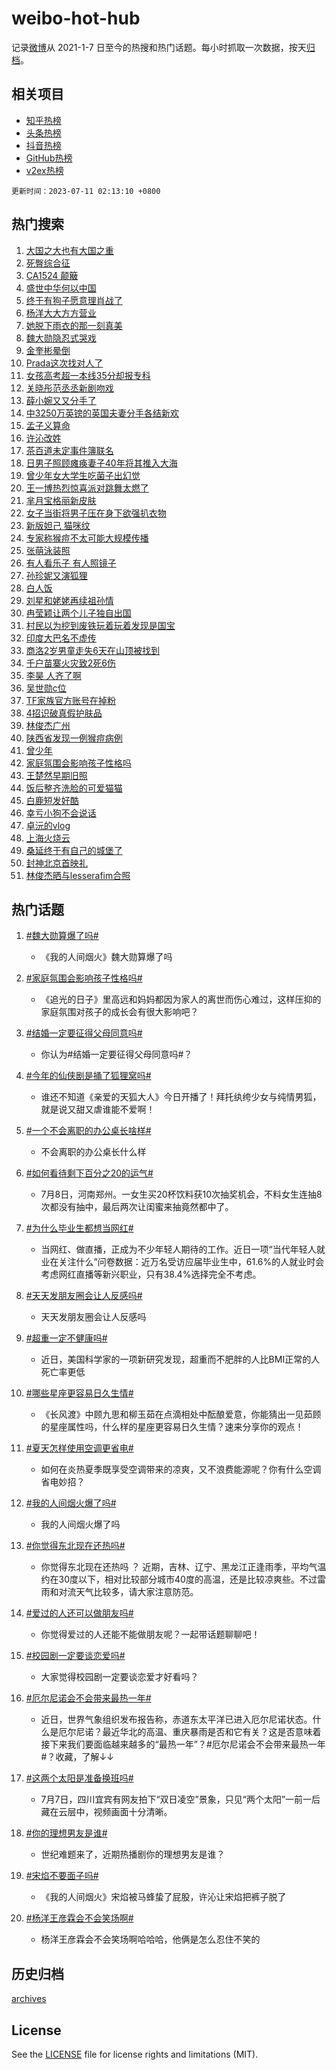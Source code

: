 # weibo-hot-hub

记录[微博](https://www.weibo.com)从 2021-1-7 日至今的热搜和热门话题。每小时抓取一次数据，按天[归档](archives)。

## 相关项目

- [知乎热榜](https://github.com/lonnyzhang423/zhihu-hot-hub)
- [头条热榜](https://github.com/lonnyzhang423/toutiao-hot-hub)
- [抖音热榜](https://github.com/lonnyzhang423/douyin-hot-hub)
- [GitHub热榜](https://github.com/lonnyzhang423/github-hot-hub)
- [v2ex热榜](https://github.com/lonnyzhang423/v2ex-hot-hub)


`更新时间：2023-07-11 02:13:10 +0800`

## 热门搜索

1. [大国之大也有大国之重](https://m.weibo.cn/search?containerid=100103type%3D1%26t%3D10%26q%3D%23%E5%A4%A7%E5%9B%BD%E4%B9%8B%E5%A4%A7%E4%B9%9F%E6%9C%89%E5%A4%A7%E5%9B%BD%E4%B9%8B%E9%87%8D%23&stream_entry_id=51&isnewpage=1&extparam=seat%3D1%26c_type%3D51%26dgr%3D0%26cate%3D10103%26pos%3D0%26filter_type%3Drealtimehot%26stream_entry_id%3D51%26display_time%3D1689012789%26pre_seqid%3D1689012789350027229223&luicode=10000011&lfid=106003type%253D25%2526t%253D3%2526disable_hot%253D1%2526filter_type%253Drealtimehot)
1. [死臀综合征](https://m.weibo.cn/search?containerid=100103type%3D1%26t%3D10%26q%3D%E6%AD%BB%E8%87%80%E7%BB%BC%E5%90%88%E5%BE%81&stream_entry_id=31&isnewpage=1&extparam=seat%3D1%26c_type%3D31%26cate%3D5001%26dgr%3D0%26filter_type%3Drealtimehot%26stream_entry_id%3D31%26q%3D%25E6%25AD%25BB%25E8%2587%2580%25E7%25BB%25BC%25E5%2590%2588%25E5%25BE%2581%26band_rank%3D1%26realpos%3D1%26pos%3D0%26flag%3D16%26lcate%3D5001%26display_time%3D1689012789%26pre_seqid%3D1689012789350027229223&luicode=10000011&lfid=106003type%253D25%2526t%253D3%2526disable_hot%253D1%2526filter_type%253Drealtimehot)
1. [CA1524 颠簸](https://m.weibo.cn/search?containerid=100103type%3D1%26t%3D10%26q%3DCA1524+%E9%A2%A0%E7%B0%B8&stream_entry_id=31&isnewpage=1&extparam=seat%3D1%26c_type%3D31%26cate%3D5001%26dgr%3D0%26filter_type%3Drealtimehot%26stream_entry_id%3D31%26q%3DCA1524%2520%25E9%25A2%25A0%25E7%25B0%25B8%26band_rank%3D2%26realpos%3D2%26pos%3D1%26flag%3D1%26lcate%3D5001%26display_time%3D1689012789%26pre_seqid%3D1689012789350027229223&luicode=10000011&lfid=106003type%253D25%2526t%253D3%2526disable_hot%253D1%2526filter_type%253Drealtimehot)
1. [盛世中华何以中国](https://m.weibo.cn/search?containerid=100103type%3D1%26t%3D10%26q%3D%23%E7%9B%9B%E4%B8%96%E4%B8%AD%E5%8D%8E%E4%BD%95%E4%BB%A5%E4%B8%AD%E5%9B%BD%23&stream_entry_id=31&isnewpage=1&extparam=seat%3D1%26c_type%3D31%26cate%3D5001%26dgr%3D0%26filter_type%3Drealtimehot%26stream_entry_id%3D31%26q%3D%2523%25E7%259B%259B%25E4%25B8%2596%25E4%25B8%25AD%25E5%258D%258E%25E4%25BD%2595%25E4%25BB%25A5%25E4%25B8%25AD%25E5%259B%25BD%2523%26band_rank%3D3%26realpos%3D3%26pos%3D2%26flag%3D0%26lcate%3D5001%26display_time%3D1689012789%26pre_seqid%3D1689012789350027229223&luicode=10000011&lfid=106003type%253D25%2526t%253D3%2526disable_hot%253D1%2526filter_type%253Drealtimehot)
1. [终于有狗子愿意理肖战了](https://m.weibo.cn/search?containerid=100103type%3D1%26t%3D10%26q%3D%23%E7%BB%88%E4%BA%8E%E6%9C%89%E7%8B%97%E5%AD%90%E6%84%BF%E6%84%8F%E7%90%86%E8%82%96%E6%88%98%E4%BA%86%23&stream_entry_id=31&isnewpage=1&extparam=seat%3D1%26c_type%3D31%26cate%3D5001%26dgr%3D0%26filter_type%3Drealtimehot%26stream_entry_id%3D31%26q%3D%2523%25E7%25BB%2588%25E4%25BA%258E%25E6%259C%2589%25E7%258B%2597%25E5%25AD%2590%25E6%2584%25BF%25E6%2584%258F%25E7%2590%2586%25E8%2582%2596%25E6%2588%2598%25E4%25BA%2586%2523%26band_rank%3D4%26realpos%3D4%26pos%3D3%26flag%3D1%26lcate%3D5001%26display_time%3D1689012789%26pre_seqid%3D1689012789350027229223&luicode=10000011&lfid=106003type%253D25%2526t%253D3%2526disable_hot%253D1%2526filter_type%253Drealtimehot)
1. [杨洋大大方方营业](https://m.weibo.cn/search?containerid=100103type%3D1%26t%3D10%26q%3D%23%E6%9D%A8%E6%B4%8B%E5%A4%A7%E5%A4%A7%E6%96%B9%E6%96%B9%E8%90%A5%E4%B8%9A%23&stream_entry_id=31&isnewpage=1&extparam=seat%3D1%26c_type%3D31%26cate%3D5001%26dgr%3D0%26filter_type%3Drealtimehot%26stream_entry_id%3D31%26q%3D%2523%25E6%259D%25A8%25E6%25B4%258B%25E5%25A4%25A7%25E5%25A4%25A7%25E6%2596%25B9%25E6%2596%25B9%25E8%2590%25A5%25E4%25B8%259A%2523%26band_rank%3D5%26realpos%3D5%26pos%3D4%26flag%3D16%26lcate%3D5001%26display_time%3D1689012789%26pre_seqid%3D1689012789350027229223&luicode=10000011&lfid=106003type%253D25%2526t%253D3%2526disable_hot%253D1%2526filter_type%253Drealtimehot)
1. [她脱下雨衣的那一刻真美](https://m.weibo.cn/search?containerid=100103type%3D1%26t%3D10%26q%3D%23%E5%A5%B9%E8%84%B1%E4%B8%8B%E9%9B%A8%E8%A1%A3%E7%9A%84%E9%82%A3%E4%B8%80%E5%88%BB%E7%9C%9F%E7%BE%8E%23&stream_entry_id=31&isnewpage=1&extparam=seat%3D1%26c_type%3D31%26cate%3D5001%26dgr%3D0%26filter_type%3Drealtimehot%26stream_entry_id%3D31%26q%3D%2523%25E5%25A5%25B9%25E8%2584%25B1%25E4%25B8%258B%25E9%259B%25A8%25E8%25A1%25A3%25E7%259A%2584%25E9%2582%25A3%25E4%25B8%2580%25E5%2588%25BB%25E7%259C%259F%25E7%25BE%258E%2523%26band_rank%3D6%26realpos%3D6%26pos%3D5%26flag%3D32768%26lcate%3D5001%26display_time%3D1689012789%26pre_seqid%3D1689012789350027229223&luicode=10000011&lfid=106003type%253D25%2526t%253D3%2526disable_hot%253D1%2526filter_type%253Drealtimehot)
1. [魏大勋隐忍式哭戏](https://m.weibo.cn/search?containerid=100103type%3D1%26t%3D10%26q%3D%23%E9%AD%8F%E5%A4%A7%E5%8B%8B%E9%9A%90%E5%BF%8D%E5%BC%8F%E5%93%AD%E6%88%8F%23&stream_entry_id=31&isnewpage=1&extparam=seat%3D1%26c_type%3D31%26cate%3D5001%26dgr%3D0%26filter_type%3Drealtimehot%26stream_entry_id%3D31%26q%3D%2523%25E9%25AD%258F%25E5%25A4%25A7%25E5%258B%258B%25E9%259A%2590%25E5%25BF%258D%25E5%25BC%258F%25E5%2593%25AD%25E6%2588%258F%2523%26band_rank%3D7%26realpos%3D7%26pos%3D6%26flag%3D0%26lcate%3D5001%26display_time%3D1689012789%26pre_seqid%3D1689012789350027229223&luicode=10000011&lfid=106003type%253D25%2526t%253D3%2526disable_hot%253D1%2526filter_type%253Drealtimehot)
1. [金奎彬晕倒](https://m.weibo.cn/search?containerid=100103type%3D1%26t%3D10%26q%3D%23%E9%87%91%E5%A5%8E%E5%BD%AC%E6%99%95%E5%80%92%23&stream_entry_id=31&isnewpage=1&extparam=seat%3D1%26c_type%3D31%26cate%3D5001%26dgr%3D0%26filter_type%3Drealtimehot%26stream_entry_id%3D31%26q%3D%2523%25E9%2587%2591%25E5%25A5%258E%25E5%25BD%25AC%25E6%2599%2595%25E5%2580%2592%2523%26band_rank%3D8%26realpos%3D8%26pos%3D7%26flag%3D0%26lcate%3D5001%26display_time%3D1689012789%26pre_seqid%3D1689012789350027229223&luicode=10000011&lfid=106003type%253D25%2526t%253D3%2526disable_hot%253D1%2526filter_type%253Drealtimehot)
1. [Prada这次找对人了](https://m.weibo.cn/search?containerid=100103type%3D1%26t%3D10%26q%3D%23Prada%E8%BF%99%E6%AC%A1%E6%89%BE%E5%AF%B9%E4%BA%BA%E4%BA%86%23&stream_entry_id=31&isnewpage=1&extparam=seat%3D1%26c_type%3D31%26cate%3D5001%26dgr%3D0%26filter_type%3Drealtimehot%26stream_entry_id%3D31%26q%3D%2523Prada%25E8%25BF%2599%25E6%25AC%25A1%25E6%2589%25BE%25E5%25AF%25B9%25E4%25BA%25BA%25E4%25BA%2586%2523%26band_rank%3D9%26realpos%3D9%26pos%3D8%26flag%3D0%26lcate%3D5001%26display_time%3D1689012789%26pre_seqid%3D1689012789350027229223&luicode=10000011&lfid=106003type%253D25%2526t%253D3%2526disable_hot%253D1%2526filter_type%253Drealtimehot)
1. [女孩高考超一本线35分却报专科](https://m.weibo.cn/search?containerid=100103type%3D1%26t%3D10%26q%3D%23%E5%A5%B3%E5%AD%A9%E9%AB%98%E8%80%83%E8%B6%85%E4%B8%80%E6%9C%AC%E7%BA%BF35%E5%88%86%E5%8D%B4%E6%8A%A5%E4%B8%93%E7%A7%91%23&stream_entry_id=31&isnewpage=1&extparam=seat%3D1%26c_type%3D31%26cate%3D5001%26dgr%3D0%26filter_type%3Drealtimehot%26stream_entry_id%3D31%26q%3D%2523%25E5%25A5%25B3%25E5%25AD%25A9%25E9%25AB%2598%25E8%2580%2583%25E8%25B6%2585%25E4%25B8%2580%25E6%259C%25AC%25E7%25BA%25BF35%25E5%2588%2586%25E5%258D%25B4%25E6%258A%25A5%25E4%25B8%2593%25E7%25A7%2591%2523%26band_rank%3D10%26realpos%3D10%26pos%3D9%26flag%3D0%26lcate%3D5001%26display_time%3D1689012789%26pre_seqid%3D1689012789350027229223&luicode=10000011&lfid=106003type%253D25%2526t%253D3%2526disable_hot%253D1%2526filter_type%253Drealtimehot)
1. [关晓彤范丞丞新剧吻戏](https://m.weibo.cn/search?containerid=100103type%3D1%26t%3D10%26q%3D%23%E5%85%B3%E6%99%93%E5%BD%A4%E8%8C%83%E4%B8%9E%E4%B8%9E%E6%96%B0%E5%89%A7%E5%90%BB%E6%88%8F%23&stream_entry_id=31&isnewpage=1&extparam=seat%3D1%26c_type%3D31%26cate%3D5001%26dgr%3D0%26filter_type%3Drealtimehot%26stream_entry_id%3D31%26q%3D%2523%25E5%2585%25B3%25E6%2599%2593%25E5%25BD%25A4%25E8%258C%2583%25E4%25B8%259E%25E4%25B8%259E%25E6%2596%25B0%25E5%2589%25A7%25E5%2590%25BB%25E6%2588%258F%2523%26band_rank%3D11%26realpos%3D11%26pos%3D10%26flag%3D0%26lcate%3D5001%26display_time%3D1689012789%26pre_seqid%3D1689012789350027229223&luicode=10000011&lfid=106003type%253D25%2526t%253D3%2526disable_hot%253D1%2526filter_type%253Drealtimehot)
1. [薛小婉又又分手了](https://m.weibo.cn/search?containerid=100103type%3D1%26t%3D10%26q%3D%23%E8%96%9B%E5%B0%8F%E5%A9%89%E5%8F%88%E5%8F%88%E5%88%86%E6%89%8B%E4%BA%86%23&stream_entry_id=31&isnewpage=1&extparam=seat%3D1%26c_type%3D31%26cate%3D5001%26dgr%3D0%26filter_type%3Drealtimehot%26stream_entry_id%3D31%26q%3D%2523%25E8%2596%259B%25E5%25B0%258F%25E5%25A9%2589%25E5%258F%2588%25E5%258F%2588%25E5%2588%2586%25E6%2589%258B%25E4%25BA%2586%2523%26band_rank%3D12%26realpos%3D12%26pos%3D11%26flag%3D0%26lcate%3D5001%26display_time%3D1689012789%26pre_seqid%3D1689012789350027229223&luicode=10000011&lfid=106003type%253D25%2526t%253D3%2526disable_hot%253D1%2526filter_type%253Drealtimehot)
1. [中3250万英镑的英国夫妻分手各结新欢](https://m.weibo.cn/search?containerid=100103type%3D1%26t%3D10%26q%3D%E4%B8%AD3250%E4%B8%87%E8%8B%B1%E9%95%91%E7%9A%84%E8%8B%B1%E5%9B%BD%E5%A4%AB%E5%A6%BB%E5%88%86%E6%89%8B%E5%90%84%E7%BB%93%E6%96%B0%E6%AC%A2&stream_entry_id=31&isnewpage=1&extparam=seat%3D1%26c_type%3D31%26cate%3D5001%26dgr%3D0%26filter_type%3Drealtimehot%26stream_entry_id%3D31%26q%3D%25E4%25B8%25AD3250%25E4%25B8%2587%25E8%258B%25B1%25E9%2595%2591%25E7%259A%2584%25E8%258B%25B1%25E5%259B%25BD%25E5%25A4%25AB%25E5%25A6%25BB%25E5%2588%2586%25E6%2589%258B%25E5%2590%2584%25E7%25BB%2593%25E6%2596%25B0%25E6%25AC%25A2%26band_rank%3D13%26realpos%3D13%26pos%3D12%26flag%3D0%26lcate%3D5001%26display_time%3D1689012789%26pre_seqid%3D1689012789350027229223&luicode=10000011&lfid=106003type%253D25%2526t%253D3%2526disable_hot%253D1%2526filter_type%253Drealtimehot)
1. [孟子义算命](https://m.weibo.cn/search?containerid=100103type%3D1%26t%3D10%26q%3D%E5%AD%9F%E5%AD%90%E4%B9%89%E7%AE%97%E5%91%BD&stream_entry_id=31&isnewpage=1&extparam=seat%3D1%26c_type%3D31%26cate%3D5001%26dgr%3D0%26filter_type%3Drealtimehot%26stream_entry_id%3D31%26q%3D%25E5%25AD%259F%25E5%25AD%2590%25E4%25B9%2589%25E7%25AE%2597%25E5%2591%25BD%26band_rank%3D14%26realpos%3D14%26pos%3D13%26flag%3D0%26lcate%3D5001%26display_time%3D1689012789%26pre_seqid%3D1689012789350027229223&luicode=10000011&lfid=106003type%253D25%2526t%253D3%2526disable_hot%253D1%2526filter_type%253Drealtimehot)
1. [许沁改姓](https://m.weibo.cn/search?containerid=100103type%3D1%26t%3D10%26q%3D%23%E8%AE%B8%E6%B2%81%E6%94%B9%E5%A7%93%23&stream_entry_id=31&isnewpage=1&extparam=seat%3D1%26c_type%3D31%26cate%3D5001%26dgr%3D0%26filter_type%3Drealtimehot%26stream_entry_id%3D31%26q%3D%2523%25E8%25AE%25B8%25E6%25B2%2581%25E6%2594%25B9%25E5%25A7%2593%2523%26band_rank%3D15%26realpos%3D15%26pos%3D14%26flag%3D0%26lcate%3D5001%26display_time%3D1689012789%26pre_seqid%3D1689012789350027229223&luicode=10000011&lfid=106003type%253D25%2526t%253D3%2526disable_hot%253D1%2526filter_type%253Drealtimehot)
1. [茶百道未定事件簿联名](https://m.weibo.cn/search?containerid=100103type%3D1%26t%3D10%26q%3D%E8%8C%B6%E7%99%BE%E9%81%93%E6%9C%AA%E5%AE%9A%E4%BA%8B%E4%BB%B6%E7%B0%BF%E8%81%94%E5%90%8D&stream_entry_id=31&isnewpage=1&extparam=seat%3D1%26c_type%3D31%26cate%3D5001%26dgr%3D0%26filter_type%3Drealtimehot%26stream_entry_id%3D31%26q%3D%25E8%258C%25B6%25E7%2599%25BE%25E9%2581%2593%25E6%259C%25AA%25E5%25AE%259A%25E4%25BA%258B%25E4%25BB%25B6%25E7%25B0%25BF%25E8%2581%2594%25E5%2590%258D%26band_rank%3D16%26realpos%3D16%26pos%3D15%26flag%3D0%26lcate%3D5001%26display_time%3D1689012789%26pre_seqid%3D1689012789350027229223&luicode=10000011&lfid=106003type%253D25%2526t%253D3%2526disable_hot%253D1%2526filter_type%253Drealtimehot)
1. [日男子照顾瘫痪妻子40年将其推入大海](https://m.weibo.cn/search?containerid=100103type%3D1%26t%3D10%26q%3D%23%E6%97%A5%E7%94%B7%E5%AD%90%E7%85%A7%E9%A1%BE%E7%98%AB%E7%97%AA%E5%A6%BB%E5%AD%9040%E5%B9%B4%E5%B0%86%E5%85%B6%E6%8E%A8%E5%85%A5%E5%A4%A7%E6%B5%B7%23&stream_entry_id=31&isnewpage=1&extparam=seat%3D1%26c_type%3D31%26cate%3D5001%26dgr%3D0%26filter_type%3Drealtimehot%26stream_entry_id%3D31%26q%3D%2523%25E6%2597%25A5%25E7%2594%25B7%25E5%25AD%2590%25E7%2585%25A7%25E9%25A1%25BE%25E7%2598%25AB%25E7%2597%25AA%25E5%25A6%25BB%25E5%25AD%259040%25E5%25B9%25B4%25E5%25B0%2586%25E5%2585%25B6%25E6%258E%25A8%25E5%2585%25A5%25E5%25A4%25A7%25E6%25B5%25B7%2523%26band_rank%3D17%26realpos%3D17%26pos%3D16%26flag%3D0%26lcate%3D5001%26display_time%3D1689012789%26pre_seqid%3D1689012789350027229223&luicode=10000011&lfid=106003type%253D25%2526t%253D3%2526disable_hot%253D1%2526filter_type%253Drealtimehot)
1. [曾少年女大学生吃菌子出幻觉](https://m.weibo.cn/search?containerid=100103type%3D1%26t%3D10%26q%3D%23%E6%9B%BE%E5%B0%91%E5%B9%B4%E5%A5%B3%E5%A4%A7%E5%AD%A6%E7%94%9F%E5%90%83%E8%8F%8C%E5%AD%90%E5%87%BA%E5%B9%BB%E8%A7%89%23&stream_entry_id=31&isnewpage=1&extparam=seat%3D1%26c_type%3D31%26cate%3D5001%26dgr%3D0%26filter_type%3Drealtimehot%26stream_entry_id%3D31%26q%3D%2523%25E6%259B%25BE%25E5%25B0%2591%25E5%25B9%25B4%25E5%25A5%25B3%25E5%25A4%25A7%25E5%25AD%25A6%25E7%2594%259F%25E5%2590%2583%25E8%258F%258C%25E5%25AD%2590%25E5%2587%25BA%25E5%25B9%25BB%25E8%25A7%2589%2523%26band_rank%3D18%26realpos%3D18%26pos%3D17%26flag%3D0%26lcate%3D5001%26display_time%3D1689012789%26pre_seqid%3D1689012789350027229223&luicode=10000011&lfid=106003type%253D25%2526t%253D3%2526disable_hot%253D1%2526filter_type%253Drealtimehot)
1. [王一博热烈惊喜派对跳舞太燃了](https://m.weibo.cn/search?containerid=100103type%3D1%26t%3D10%26q%3D%23%E7%8E%8B%E4%B8%80%E5%8D%9A%E7%83%AD%E7%83%88%E6%83%8A%E5%96%9C%E6%B4%BE%E5%AF%B9%E8%B7%B3%E8%88%9E%E5%A4%AA%E7%87%83%E4%BA%86%23&stream_entry_id=31&isnewpage=1&extparam=seat%3D1%26c_type%3D31%26cate%3D5001%26dgr%3D0%26filter_type%3Drealtimehot%26stream_entry_id%3D31%26q%3D%2523%25E7%258E%258B%25E4%25B8%2580%25E5%258D%259A%25E7%2583%25AD%25E7%2583%2588%25E6%2583%258A%25E5%2596%259C%25E6%25B4%25BE%25E5%25AF%25B9%25E8%25B7%25B3%25E8%2588%259E%25E5%25A4%25AA%25E7%2587%2583%25E4%25BA%2586%2523%26band_rank%3D19%26realpos%3D19%26pos%3D18%26flag%3D0%26lcate%3D5001%26display_time%3D1689012789%26pre_seqid%3D1689012789350027229223&luicode=10000011&lfid=106003type%253D25%2526t%253D3%2526disable_hot%253D1%2526filter_type%253Drealtimehot)
1. [芈月宝格丽新皮肤](https://m.weibo.cn/search?containerid=100103type%3D1%26t%3D10%26q%3D%23%E8%8A%88%E6%9C%88%E5%AE%9D%E6%A0%BC%E4%B8%BD%E6%96%B0%E7%9A%AE%E8%82%A4%23&stream_entry_id=31&isnewpage=1&extparam=seat%3D1%26c_type%3D31%26cate%3D5001%26dgr%3D0%26filter_type%3Drealtimehot%26stream_entry_id%3D31%26q%3D%2523%25E8%258A%2588%25E6%259C%2588%25E5%25AE%259D%25E6%25A0%25BC%25E4%25B8%25BD%25E6%2596%25B0%25E7%259A%25AE%25E8%2582%25A4%2523%26band_rank%3D20%26realpos%3D20%26pos%3D19%26flag%3D0%26lcate%3D5001%26display_time%3D1689012789%26pre_seqid%3D1689012789350027229223&luicode=10000011&lfid=106003type%253D25%2526t%253D3%2526disable_hot%253D1%2526filter_type%253Drealtimehot)
1. [女子当街将男子压在身下欲强扒衣物](https://m.weibo.cn/search?containerid=100103type%3D1%26t%3D10%26q%3D%23%E5%A5%B3%E5%AD%90%E5%BD%93%E8%A1%97%E5%B0%86%E7%94%B7%E5%AD%90%E5%8E%8B%E5%9C%A8%E8%BA%AB%E4%B8%8B%E6%AC%B2%E5%BC%BA%E6%89%92%E8%A1%A3%E7%89%A9%23&stream_entry_id=31&isnewpage=1&extparam=seat%3D1%26c_type%3D31%26cate%3D5001%26dgr%3D0%26filter_type%3Drealtimehot%26stream_entry_id%3D31%26q%3D%2523%25E5%25A5%25B3%25E5%25AD%2590%25E5%25BD%2593%25E8%25A1%2597%25E5%25B0%2586%25E7%2594%25B7%25E5%25AD%2590%25E5%258E%258B%25E5%259C%25A8%25E8%25BA%25AB%25E4%25B8%258B%25E6%25AC%25B2%25E5%25BC%25BA%25E6%2589%2592%25E8%25A1%25A3%25E7%2589%25A9%2523%26band_rank%3D21%26realpos%3D21%26pos%3D20%26flag%3D0%26lcate%3D5001%26display_time%3D1689012789%26pre_seqid%3D1689012789350027229223&luicode=10000011&lfid=106003type%253D25%2526t%253D3%2526disable_hot%253D1%2526filter_type%253Drealtimehot)
1. [新版妲己 猫咪纹](https://m.weibo.cn/search?containerid=100103type%3D1%26t%3D10%26q%3D%E6%96%B0%E7%89%88%E5%A6%B2%E5%B7%B1+%E7%8C%AB%E5%92%AA%E7%BA%B9&stream_entry_id=31&isnewpage=1&extparam=seat%3D1%26c_type%3D31%26cate%3D5001%26dgr%3D0%26filter_type%3Drealtimehot%26stream_entry_id%3D31%26q%3D%25E6%2596%25B0%25E7%2589%2588%25E5%25A6%25B2%25E5%25B7%25B1%2520%25E7%258C%25AB%25E5%2592%25AA%25E7%25BA%25B9%26band_rank%3D22%26realpos%3D22%26pos%3D21%26flag%3D0%26lcate%3D5001%26display_time%3D1689012789%26pre_seqid%3D1689012789350027229223&luicode=10000011&lfid=106003type%253D25%2526t%253D3%2526disable_hot%253D1%2526filter_type%253Drealtimehot)
1. [专家称猴痘不太可能大规模传播](https://m.weibo.cn/search?containerid=100103type%3D1%26t%3D10%26q%3D%23%E4%B8%93%E5%AE%B6%E7%A7%B0%E7%8C%B4%E7%97%98%E4%B8%8D%E5%A4%AA%E5%8F%AF%E8%83%BD%E5%A4%A7%E8%A7%84%E6%A8%A1%E4%BC%A0%E6%92%AD%23&stream_entry_id=31&isnewpage=1&extparam=seat%3D1%26c_type%3D31%26cate%3D5001%26dgr%3D0%26filter_type%3Drealtimehot%26stream_entry_id%3D31%26q%3D%2523%25E4%25B8%2593%25E5%25AE%25B6%25E7%25A7%25B0%25E7%258C%25B4%25E7%2597%2598%25E4%25B8%258D%25E5%25A4%25AA%25E5%258F%25AF%25E8%2583%25BD%25E5%25A4%25A7%25E8%25A7%2584%25E6%25A8%25A1%25E4%25BC%25A0%25E6%2592%25AD%2523%26band_rank%3D23%26realpos%3D23%26pos%3D22%26flag%3D0%26lcate%3D5001%26display_time%3D1689012789%26pre_seqid%3D1689012789350027229223&luicode=10000011&lfid=106003type%253D25%2526t%253D3%2526disable_hot%253D1%2526filter_type%253Drealtimehot)
1. [张萌泳装照](https://m.weibo.cn/search?containerid=100103type%3D1%26t%3D10%26q%3D%23%E5%BC%A0%E8%90%8C%E6%B3%B3%E8%A3%85%E7%85%A7%23&stream_entry_id=31&isnewpage=1&extparam=seat%3D1%26c_type%3D31%26cate%3D5001%26dgr%3D0%26filter_type%3Drealtimehot%26stream_entry_id%3D31%26q%3D%2523%25E5%25BC%25A0%25E8%2590%258C%25E6%25B3%25B3%25E8%25A3%2585%25E7%2585%25A7%2523%26band_rank%3D24%26realpos%3D24%26pos%3D23%26flag%3D1%26lcate%3D5001%26display_time%3D1689012789%26pre_seqid%3D1689012789350027229223&luicode=10000011&lfid=106003type%253D25%2526t%253D3%2526disable_hot%253D1%2526filter_type%253Drealtimehot)
1. [有人看乐子 有人照镜子](https://m.weibo.cn/search?containerid=100103type%3D1%26t%3D10%26q%3D%E6%9C%89%E4%BA%BA%E7%9C%8B%E4%B9%90%E5%AD%90+%E6%9C%89%E4%BA%BA%E7%85%A7%E9%95%9C%E5%AD%90&stream_entry_id=31&isnewpage=1&extparam=seat%3D1%26c_type%3D31%26cate%3D5001%26dgr%3D0%26filter_type%3Drealtimehot%26stream_entry_id%3D31%26q%3D%25E6%259C%2589%25E4%25BA%25BA%25E7%259C%258B%25E4%25B9%2590%25E5%25AD%2590%2520%25E6%259C%2589%25E4%25BA%25BA%25E7%2585%25A7%25E9%2595%259C%25E5%25AD%2590%26band_rank%3D25%26realpos%3D25%26pos%3D24%26flag%3D0%26lcate%3D5001%26display_time%3D1689012789%26pre_seqid%3D1689012789350027229223&luicode=10000011&lfid=106003type%253D25%2526t%253D3%2526disable_hot%253D1%2526filter_type%253Drealtimehot)
1. [孙珍妮又演狐狸](https://m.weibo.cn/search?containerid=100103type%3D1%26t%3D10%26q%3D%E5%AD%99%E7%8F%8D%E5%A6%AE%E5%8F%88%E6%BC%94%E7%8B%90%E7%8B%B8&stream_entry_id=31&isnewpage=1&extparam=seat%3D1%26c_type%3D31%26cate%3D5001%26dgr%3D0%26filter_type%3Drealtimehot%26stream_entry_id%3D31%26q%3D%25E5%25AD%2599%25E7%258F%258D%25E5%25A6%25AE%25E5%258F%2588%25E6%25BC%2594%25E7%258B%2590%25E7%258B%25B8%26band_rank%3D26%26realpos%3D26%26pos%3D25%26flag%3D0%26lcate%3D5001%26display_time%3D1689012789%26pre_seqid%3D1689012789350027229223&luicode=10000011&lfid=106003type%253D25%2526t%253D3%2526disable_hot%253D1%2526filter_type%253Drealtimehot)
1. [白人饭](https://m.weibo.cn/search?containerid=100103type%3D1%26t%3D10%26q%3D%E7%99%BD%E4%BA%BA%E9%A5%AD&stream_entry_id=31&isnewpage=1&extparam=seat%3D1%26c_type%3D31%26cate%3D5001%26dgr%3D0%26filter_type%3Drealtimehot%26stream_entry_id%3D31%26q%3D%25E7%2599%25BD%25E4%25BA%25BA%25E9%25A5%25AD%26band_rank%3D27%26realpos%3D27%26pos%3D26%26flag%3D0%26lcate%3D5001%26display_time%3D1689012789%26pre_seqid%3D1689012789350027229223&luicode=10000011&lfid=106003type%253D25%2526t%253D3%2526disable_hot%253D1%2526filter_type%253Drealtimehot)
1. [刘星和姥姥再续祖孙情](https://m.weibo.cn/search?containerid=100103type%3D1%26t%3D10%26q%3D%23%E5%88%98%E6%98%9F%E5%92%8C%E5%A7%A5%E5%A7%A5%E5%86%8D%E7%BB%AD%E7%A5%96%E5%AD%99%E6%83%85%23&stream_entry_id=31&isnewpage=1&extparam=seat%3D1%26c_type%3D31%26cate%3D5001%26dgr%3D0%26filter_type%3Drealtimehot%26stream_entry_id%3D31%26q%3D%2523%25E5%2588%2598%25E6%2598%259F%25E5%2592%258C%25E5%25A7%25A5%25E5%25A7%25A5%25E5%2586%258D%25E7%25BB%25AD%25E7%25A5%2596%25E5%25AD%2599%25E6%2583%2585%2523%26band_rank%3D28%26realpos%3D28%26pos%3D27%26flag%3D0%26lcate%3D5001%26display_time%3D1689012789%26pre_seqid%3D1689012789350027229223&luicode=10000011&lfid=106003type%253D25%2526t%253D3%2526disable_hot%253D1%2526filter_type%253Drealtimehot)
1. [冉莹颖让两个儿子独自出国](https://m.weibo.cn/search?containerid=100103type%3D1%26t%3D10%26q%3D%23%E5%86%89%E8%8E%B9%E9%A2%96%E8%AE%A9%E4%B8%A4%E4%B8%AA%E5%84%BF%E5%AD%90%E7%8B%AC%E8%87%AA%E5%87%BA%E5%9B%BD%23&stream_entry_id=31&isnewpage=1&extparam=seat%3D1%26c_type%3D31%26cate%3D5001%26dgr%3D0%26filter_type%3Drealtimehot%26stream_entry_id%3D31%26q%3D%2523%25E5%2586%2589%25E8%258E%25B9%25E9%25A2%2596%25E8%25AE%25A9%25E4%25B8%25A4%25E4%25B8%25AA%25E5%2584%25BF%25E5%25AD%2590%25E7%258B%25AC%25E8%2587%25AA%25E5%2587%25BA%25E5%259B%25BD%2523%26band_rank%3D29%26realpos%3D29%26pos%3D28%26flag%3D0%26lcate%3D5001%26display_time%3D1689012789%26pre_seqid%3D1689012789350027229223&luicode=10000011&lfid=106003type%253D25%2526t%253D3%2526disable_hot%253D1%2526filter_type%253Drealtimehot)
1. [村民以为挖到废铁玩着玩着发现是国宝](https://m.weibo.cn/search?containerid=100103type%3D1%26t%3D10%26q%3D%23%E6%9D%91%E6%B0%91%E4%BB%A5%E4%B8%BA%E6%8C%96%E5%88%B0%E5%BA%9F%E9%93%81%E7%8E%A9%E7%9D%80%E7%8E%A9%E7%9D%80%E5%8F%91%E7%8E%B0%E6%98%AF%E5%9B%BD%E5%AE%9D%23&stream_entry_id=31&isnewpage=1&extparam=seat%3D1%26c_type%3D31%26cate%3D5001%26dgr%3D0%26filter_type%3Drealtimehot%26stream_entry_id%3D31%26q%3D%2523%25E6%259D%2591%25E6%25B0%2591%25E4%25BB%25A5%25E4%25B8%25BA%25E6%258C%2596%25E5%2588%25B0%25E5%25BA%259F%25E9%2593%2581%25E7%258E%25A9%25E7%259D%2580%25E7%258E%25A9%25E7%259D%2580%25E5%258F%2591%25E7%258E%25B0%25E6%2598%25AF%25E5%259B%25BD%25E5%25AE%259D%2523%26band_rank%3D30%26realpos%3D30%26pos%3D29%26flag%3D0%26lcate%3D5001%26display_time%3D1689012789%26pre_seqid%3D1689012789350027229223&luicode=10000011&lfid=106003type%253D25%2526t%253D3%2526disable_hot%253D1%2526filter_type%253Drealtimehot)
1. [印度大巴名不虚传](https://m.weibo.cn/search?containerid=100103type%3D1%26t%3D10%26q%3D%E5%8D%B0%E5%BA%A6%E5%A4%A7%E5%B7%B4%E5%90%8D%E4%B8%8D%E8%99%9A%E4%BC%A0&stream_entry_id=31&isnewpage=1&extparam=seat%3D1%26c_type%3D31%26cate%3D5001%26dgr%3D0%26filter_type%3Drealtimehot%26stream_entry_id%3D31%26q%3D%25E5%258D%25B0%25E5%25BA%25A6%25E5%25A4%25A7%25E5%25B7%25B4%25E5%2590%258D%25E4%25B8%258D%25E8%2599%259A%25E4%25BC%25A0%26band_rank%3D31%26realpos%3D31%26pos%3D30%26flag%3D0%26lcate%3D5001%26display_time%3D1689012789%26pre_seqid%3D1689012789350027229223&luicode=10000011&lfid=106003type%253D25%2526t%253D3%2526disable_hot%253D1%2526filter_type%253Drealtimehot)
1. [商洛2岁男童走失6天在山顶被找到](https://m.weibo.cn/search?containerid=100103type%3D1%26t%3D10%26q%3D%23%E5%95%86%E6%B4%9B2%E5%B2%81%E7%94%B7%E7%AB%A5%E8%B5%B0%E5%A4%B16%E5%A4%A9%E5%9C%A8%E5%B1%B1%E9%A1%B6%E8%A2%AB%E6%89%BE%E5%88%B0%23&stream_entry_id=31&isnewpage=1&extparam=seat%3D1%26c_type%3D31%26cate%3D5001%26dgr%3D0%26filter_type%3Drealtimehot%26stream_entry_id%3D31%26q%3D%2523%25E5%2595%2586%25E6%25B4%259B2%25E5%25B2%2581%25E7%2594%25B7%25E7%25AB%25A5%25E8%25B5%25B0%25E5%25A4%25B16%25E5%25A4%25A9%25E5%259C%25A8%25E5%25B1%25B1%25E9%25A1%25B6%25E8%25A2%25AB%25E6%2589%25BE%25E5%2588%25B0%2523%26band_rank%3D32%26realpos%3D32%26pos%3D31%26flag%3D0%26lcate%3D5001%26display_time%3D1689012789%26pre_seqid%3D1689012789350027229223&luicode=10000011&lfid=106003type%253D25%2526t%253D3%2526disable_hot%253D1%2526filter_type%253Drealtimehot)
1. [千户苗寨火灾致2死6伤](https://m.weibo.cn/search?containerid=100103type%3D1%26t%3D10%26q%3D%23%E5%8D%83%E6%88%B7%E8%8B%97%E5%AF%A8%E7%81%AB%E7%81%BE%E8%87%B42%E6%AD%BB6%E4%BC%A4%23&stream_entry_id=31&isnewpage=1&extparam=seat%3D1%26c_type%3D31%26cate%3D5001%26dgr%3D0%26filter_type%3Drealtimehot%26stream_entry_id%3D31%26q%3D%2523%25E5%258D%2583%25E6%2588%25B7%25E8%258B%2597%25E5%25AF%25A8%25E7%2581%25AB%25E7%2581%25BE%25E8%2587%25B42%25E6%25AD%25BB6%25E4%25BC%25A4%2523%26band_rank%3D33%26realpos%3D33%26pos%3D32%26flag%3D0%26lcate%3D5001%26display_time%3D1689012789%26pre_seqid%3D1689012789350027229223&luicode=10000011&lfid=106003type%253D25%2526t%253D3%2526disable_hot%253D1%2526filter_type%253Drealtimehot)
1. [李昊 人齐了啊](https://m.weibo.cn/search?containerid=100103type%3D1%26t%3D10%26q%3D%E6%9D%8E%E6%98%8A+%E4%BA%BA%E9%BD%90%E4%BA%86%E5%95%8A&stream_entry_id=31&isnewpage=1&extparam=seat%3D1%26c_type%3D31%26cate%3D5001%26dgr%3D0%26filter_type%3Drealtimehot%26stream_entry_id%3D31%26q%3D%25E6%259D%258E%25E6%2598%258A%2520%25E4%25BA%25BA%25E9%25BD%2590%25E4%25BA%2586%25E5%2595%258A%26band_rank%3D34%26realpos%3D34%26pos%3D33%26flag%3D0%26lcate%3D5001%26display_time%3D1689012789%26pre_seqid%3D1689012789350027229223&luicode=10000011&lfid=106003type%253D25%2526t%253D3%2526disable_hot%253D1%2526filter_type%253Drealtimehot)
1. [吴世勋c位](https://m.weibo.cn/search?containerid=100103type%3D1%26t%3D10%26q%3D%E5%90%B4%E4%B8%96%E5%8B%8Bc%E4%BD%8D&stream_entry_id=31&isnewpage=1&extparam=seat%3D1%26c_type%3D31%26cate%3D5001%26dgr%3D0%26filter_type%3Drealtimehot%26stream_entry_id%3D31%26q%3D%25E5%2590%25B4%25E4%25B8%2596%25E5%258B%258Bc%25E4%25BD%258D%26band_rank%3D35%26realpos%3D35%26pos%3D34%26flag%3D0%26lcate%3D5001%26display_time%3D1689012789%26pre_seqid%3D1689012789350027229223&luicode=10000011&lfid=106003type%253D25%2526t%253D3%2526disable_hot%253D1%2526filter_type%253Drealtimehot)
1. [TF家族官方账号在掉粉](https://m.weibo.cn/search?containerid=100103type%3D1%26t%3D10%26q%3D%23TF%E5%AE%B6%E6%97%8F%E5%AE%98%E6%96%B9%E8%B4%A6%E5%8F%B7%E5%9C%A8%E6%8E%89%E7%B2%89%23&stream_entry_id=31&isnewpage=1&extparam=seat%3D1%26c_type%3D31%26cate%3D5001%26dgr%3D0%26filter_type%3Drealtimehot%26stream_entry_id%3D31%26q%3D%2523TF%25E5%25AE%25B6%25E6%2597%258F%25E5%25AE%2598%25E6%2596%25B9%25E8%25B4%25A6%25E5%258F%25B7%25E5%259C%25A8%25E6%258E%2589%25E7%25B2%2589%2523%26band_rank%3D36%26realpos%3D36%26pos%3D35%26flag%3D0%26lcate%3D5001%26display_time%3D1689012789%26pre_seqid%3D1689012789350027229223&luicode=10000011&lfid=106003type%253D25%2526t%253D3%2526disable_hot%253D1%2526filter_type%253Drealtimehot)
1. [4招识破真假护肤品](https://m.weibo.cn/search?containerid=100103type%3D1%26t%3D10%26q%3D4%E6%8B%9B%E8%AF%86%E7%A0%B4%E7%9C%9F%E5%81%87%E6%8A%A4%E8%82%A4%E5%93%81&stream_entry_id=31&isnewpage=1&extparam=seat%3D1%26c_type%3D31%26cate%3D5001%26dgr%3D0%26filter_type%3Drealtimehot%26stream_entry_id%3D31%26q%3D4%25E6%258B%259B%25E8%25AF%2586%25E7%25A0%25B4%25E7%259C%259F%25E5%2581%2587%25E6%258A%25A4%25E8%2582%25A4%25E5%2593%2581%26band_rank%3D37%26realpos%3D37%26pos%3D36%26flag%3D0%26lcate%3D5001%26display_time%3D1689012789%26pre_seqid%3D1689012789350027229223&luicode=10000011&lfid=106003type%253D25%2526t%253D3%2526disable_hot%253D1%2526filter_type%253Drealtimehot)
1. [林俊杰广州](https://m.weibo.cn/search?containerid=100103type%3D1%26t%3D10%26q%3D%E6%9E%97%E4%BF%8A%E6%9D%B0%E5%B9%BF%E5%B7%9E&stream_entry_id=31&isnewpage=1&extparam=seat%3D1%26c_type%3D31%26cate%3D5001%26dgr%3D0%26filter_type%3Drealtimehot%26stream_entry_id%3D31%26q%3D%25E6%259E%2597%25E4%25BF%258A%25E6%259D%25B0%25E5%25B9%25BF%25E5%25B7%259E%26band_rank%3D38%26realpos%3D38%26pos%3D37%26flag%3D0%26lcate%3D5001%26display_time%3D1689012789%26pre_seqid%3D1689012789350027229223&luicode=10000011&lfid=106003type%253D25%2526t%253D3%2526disable_hot%253D1%2526filter_type%253Drealtimehot)
1. [陕西省发现一例猴痘病例](https://m.weibo.cn/search?containerid=100103type%3D1%26t%3D10%26q%3D%23%E9%99%95%E8%A5%BF%E7%9C%81%E5%8F%91%E7%8E%B0%E4%B8%80%E4%BE%8B%E7%8C%B4%E7%97%98%E7%97%85%E4%BE%8B%23&stream_entry_id=31&isnewpage=1&extparam=seat%3D1%26c_type%3D31%26cate%3D5001%26dgr%3D0%26filter_type%3Drealtimehot%26stream_entry_id%3D31%26q%3D%2523%25E9%2599%2595%25E8%25A5%25BF%25E7%259C%2581%25E5%258F%2591%25E7%258E%25B0%25E4%25B8%2580%25E4%25BE%258B%25E7%258C%25B4%25E7%2597%2598%25E7%2597%2585%25E4%25BE%258B%2523%26band_rank%3D39%26realpos%3D39%26pos%3D38%26flag%3D0%26lcate%3D5001%26display_time%3D1689012789%26pre_seqid%3D1689012789350027229223&luicode=10000011&lfid=106003type%253D25%2526t%253D3%2526disable_hot%253D1%2526filter_type%253Drealtimehot)
1. [曾少年](https://m.weibo.cn/search?containerid=100103type%3D1%26t%3D10%26q%3D%E6%9B%BE%E5%B0%91%E5%B9%B4&stream_entry_id=31&isnewpage=1&extparam=seat%3D1%26c_type%3D31%26cate%3D5001%26dgr%3D0%26filter_type%3Drealtimehot%26stream_entry_id%3D31%26q%3D%25E6%259B%25BE%25E5%25B0%2591%25E5%25B9%25B4%26band_rank%3D40%26realpos%3D40%26pos%3D39%26flag%3D0%26lcate%3D5001%26display_time%3D1689012789%26pre_seqid%3D1689012789350027229223&luicode=10000011&lfid=106003type%253D25%2526t%253D3%2526disable_hot%253D1%2526filter_type%253Drealtimehot)
1. [家庭氛围会影响孩子性格吗](https://m.weibo.cn/search?containerid=100103type%3D1%26t%3D10%26q%3D%23%E5%AE%B6%E5%BA%AD%E6%B0%9B%E5%9B%B4%E4%BC%9A%E5%BD%B1%E5%93%8D%E5%AD%A9%E5%AD%90%E6%80%A7%E6%A0%BC%E5%90%97%23&stream_entry_id=31&isnewpage=1&extparam=seat%3D1%26c_type%3D31%26cate%3D5001%26dgr%3D0%26filter_type%3Drealtimehot%26stream_entry_id%3D31%26q%3D%2523%25E5%25AE%25B6%25E5%25BA%25AD%25E6%25B0%259B%25E5%259B%25B4%25E4%25BC%259A%25E5%25BD%25B1%25E5%2593%258D%25E5%25AD%25A9%25E5%25AD%2590%25E6%2580%25A7%25E6%25A0%25BC%25E5%2590%2597%2523%26band_rank%3D41%26realpos%3D41%26pos%3D40%26flag%3D0%26lcate%3D5001%26display_time%3D1689012789%26pre_seqid%3D1689012789350027229223&luicode=10000011&lfid=106003type%253D25%2526t%253D3%2526disable_hot%253D1%2526filter_type%253Drealtimehot)
1. [王楚然早期旧照](https://m.weibo.cn/search?containerid=100103type%3D1%26t%3D10%26q%3D%23%E7%8E%8B%E6%A5%9A%E7%84%B6%E6%97%A9%E6%9C%9F%E6%97%A7%E7%85%A7%23&stream_entry_id=31&isnewpage=1&extparam=seat%3D1%26c_type%3D31%26cate%3D5001%26dgr%3D0%26filter_type%3Drealtimehot%26stream_entry_id%3D31%26q%3D%2523%25E7%258E%258B%25E6%25A5%259A%25E7%2584%25B6%25E6%2597%25A9%25E6%259C%259F%25E6%2597%25A7%25E7%2585%25A7%2523%26band_rank%3D42%26realpos%3D42%26pos%3D41%26flag%3D0%26lcate%3D5001%26display_time%3D1689012789%26pre_seqid%3D1689012789350027229223&luicode=10000011&lfid=106003type%253D25%2526t%253D3%2526disable_hot%253D1%2526filter_type%253Drealtimehot)
1. [饭后整齐洗脸的可爱猫猫](https://m.weibo.cn/search?containerid=100103type%3D1%26t%3D10%26q%3D%E9%A5%AD%E5%90%8E%E6%95%B4%E9%BD%90%E6%B4%97%E8%84%B8%E7%9A%84%E5%8F%AF%E7%88%B1%E7%8C%AB%E7%8C%AB&stream_entry_id=31&isnewpage=1&extparam=seat%3D1%26c_type%3D31%26cate%3D5001%26dgr%3D0%26filter_type%3Drealtimehot%26stream_entry_id%3D31%26q%3D%25E9%25A5%25AD%25E5%2590%258E%25E6%2595%25B4%25E9%25BD%2590%25E6%25B4%2597%25E8%2584%25B8%25E7%259A%2584%25E5%258F%25AF%25E7%2588%25B1%25E7%258C%25AB%25E7%258C%25AB%26band_rank%3D43%26realpos%3D43%26pos%3D42%26flag%3D0%26lcate%3D5001%26display_time%3D1689012789%26pre_seqid%3D1689012789350027229223&luicode=10000011&lfid=106003type%253D25%2526t%253D3%2526disable_hot%253D1%2526filter_type%253Drealtimehot)
1. [白鹿短发好酷](https://m.weibo.cn/search?containerid=100103type%3D1%26t%3D10%26q%3D%23%E7%99%BD%E9%B9%BF%E7%9F%AD%E5%8F%91%E5%A5%BD%E9%85%B7%23&stream_entry_id=31&isnewpage=1&extparam=seat%3D1%26c_type%3D31%26cate%3D5001%26dgr%3D0%26filter_type%3Drealtimehot%26stream_entry_id%3D31%26q%3D%2523%25E7%2599%25BD%25E9%25B9%25BF%25E7%259F%25AD%25E5%258F%2591%25E5%25A5%25BD%25E9%2585%25B7%2523%26band_rank%3D44%26realpos%3D44%26pos%3D43%26flag%3D0%26lcate%3D5001%26display_time%3D1689012789%26pre_seqid%3D1689012789350027229223&luicode=10000011&lfid=106003type%253D25%2526t%253D3%2526disable_hot%253D1%2526filter_type%253Drealtimehot)
1. [幸亏小狗不会说话](https://m.weibo.cn/search?containerid=100103type%3D1%26t%3D10%26q%3D%E5%B9%B8%E4%BA%8F%E5%B0%8F%E7%8B%97%E4%B8%8D%E4%BC%9A%E8%AF%B4%E8%AF%9D&stream_entry_id=31&isnewpage=1&extparam=seat%3D1%26c_type%3D31%26cate%3D5001%26dgr%3D0%26filter_type%3Drealtimehot%26stream_entry_id%3D31%26q%3D%25E5%25B9%25B8%25E4%25BA%258F%25E5%25B0%258F%25E7%258B%2597%25E4%25B8%258D%25E4%25BC%259A%25E8%25AF%25B4%25E8%25AF%259D%26band_rank%3D45%26realpos%3D45%26pos%3D44%26flag%3D0%26lcate%3D5001%26display_time%3D1689012789%26pre_seqid%3D1689012789350027229223&luicode=10000011&lfid=106003type%253D25%2526t%253D3%2526disable_hot%253D1%2526filter_type%253Drealtimehot)
1. [卓沅的vlog](https://m.weibo.cn/search?containerid=100103type%3D1%26t%3D10%26q%3D%E5%8D%93%E6%B2%85%E7%9A%84vlog&stream_entry_id=31&isnewpage=1&extparam=seat%3D1%26c_type%3D31%26cate%3D5001%26dgr%3D0%26filter_type%3Drealtimehot%26stream_entry_id%3D31%26q%3D%25E5%258D%2593%25E6%25B2%2585%25E7%259A%2584vlog%26band_rank%3D46%26realpos%3D46%26pos%3D45%26flag%3D0%26lcate%3D5001%26display_time%3D1689012789%26pre_seqid%3D1689012789350027229223&luicode=10000011&lfid=106003type%253D25%2526t%253D3%2526disable_hot%253D1%2526filter_type%253Drealtimehot)
1. [上海火烧云](https://m.weibo.cn/search?containerid=100103type%3D1%26t%3D10%26q%3D%23%E4%B8%8A%E6%B5%B7%E7%81%AB%E7%83%A7%E4%BA%91%23&stream_entry_id=31&isnewpage=1&extparam=seat%3D1%26c_type%3D31%26cate%3D5001%26dgr%3D0%26filter_type%3Drealtimehot%26stream_entry_id%3D31%26q%3D%2523%25E4%25B8%258A%25E6%25B5%25B7%25E7%2581%25AB%25E7%2583%25A7%25E4%25BA%2591%2523%26band_rank%3D47%26realpos%3D47%26pos%3D46%26flag%3D0%26lcate%3D5001%26display_time%3D1689012789%26pre_seqid%3D1689012789350027229223&luicode=10000011&lfid=106003type%253D25%2526t%253D3%2526disable_hot%253D1%2526filter_type%253Drealtimehot)
1. [桑延终于有自己的城堡了](https://m.weibo.cn/search?containerid=100103type%3D1%26t%3D10%26q%3D%23%E6%A1%91%E5%BB%B6%E7%BB%88%E4%BA%8E%E6%9C%89%E8%87%AA%E5%B7%B1%E7%9A%84%E5%9F%8E%E5%A0%A1%E4%BA%86%23&stream_entry_id=31&isnewpage=1&extparam=seat%3D1%26c_type%3D31%26cate%3D5001%26dgr%3D0%26filter_type%3Drealtimehot%26stream_entry_id%3D31%26q%3D%2523%25E6%25A1%2591%25E5%25BB%25B6%25E7%25BB%2588%25E4%25BA%258E%25E6%259C%2589%25E8%2587%25AA%25E5%25B7%25B1%25E7%259A%2584%25E5%259F%258E%25E5%25A0%25A1%25E4%25BA%2586%2523%26band_rank%3D48%26realpos%3D48%26pos%3D47%26flag%3D0%26lcate%3D5001%26display_time%3D1689012789%26pre_seqid%3D1689012789350027229223&luicode=10000011&lfid=106003type%253D25%2526t%253D3%2526disable_hot%253D1%2526filter_type%253Drealtimehot)
1. [封神北京首映礼](https://m.weibo.cn/search?containerid=100103type%3D1%26t%3D10%26q%3D%23%E5%B0%81%E7%A5%9E%E5%8C%97%E4%BA%AC%E9%A6%96%E6%98%A0%E7%A4%BC%23&stream_entry_id=31&isnewpage=1&extparam=seat%3D1%26c_type%3D31%26cate%3D5001%26dgr%3D0%26filter_type%3Drealtimehot%26stream_entry_id%3D31%26q%3D%2523%25E5%25B0%2581%25E7%25A5%259E%25E5%258C%2597%25E4%25BA%25AC%25E9%25A6%2596%25E6%2598%25A0%25E7%25A4%25BC%2523%26band_rank%3D49%26realpos%3D49%26pos%3D48%26flag%3D0%26lcate%3D5001%26display_time%3D1689012789%26pre_seqid%3D1689012789350027229223&luicode=10000011&lfid=106003type%253D25%2526t%253D3%2526disable_hot%253D1%2526filter_type%253Drealtimehot)
1. [林俊杰晒与lesserafim合照](https://m.weibo.cn/search?containerid=100103type%3D1%26t%3D10%26q%3D%23%E6%9E%97%E4%BF%8A%E6%9D%B0%E6%99%92%E4%B8%8Elesserafim%E5%90%88%E7%85%A7%23&stream_entry_id=31&isnewpage=1&extparam=seat%3D1%26c_type%3D31%26cate%3D5001%26dgr%3D0%26filter_type%3Drealtimehot%26stream_entry_id%3D31%26q%3D%2523%25E6%259E%2597%25E4%25BF%258A%25E6%259D%25B0%25E6%2599%2592%25E4%25B8%258Elesserafim%25E5%2590%2588%25E7%2585%25A7%2523%26band_rank%3D50%26realpos%3D50%26pos%3D49%26flag%3D0%26lcate%3D5001%26display_time%3D1689012789%26pre_seqid%3D1689012789350027229223&luicode=10000011&lfid=106003type%253D25%2526t%253D3%2526disable_hot%253D1%2526filter_type%253Drealtimehot)

## 热门话题

1. [#魏大勋算爆了吗#](https://m.weibo.cn/search?containerid=231522type%3D1%26t%3D10%26q%3D%23%E9%AD%8F%E5%A4%A7%E5%8B%8B%E7%AE%97%E7%88%86%E4%BA%86%E5%90%97%23&stream_entry_id=128&isnewpage=1&extparam=seat%3D1%26cate%3D5004%26dgr%3D0%26pos%3D1-0-0%26c_type%3D128%26unitid%3D1688948838816%26lcate%3D5004%26display_time%3D1689012790%26pre_seqid%3D1689012790244919710134&luicode=10000011&lfid=231648_-_4)
    - 《我的人间烟火》魏大勋算爆了吗

1. [#家庭氛围会影响孩子性格吗#](https://m.weibo.cn/search?containerid=231522type%3D1%26t%3D10%26q%3D%23%E5%AE%B6%E5%BA%AD%E6%B0%9B%E5%9B%B4%E4%BC%9A%E5%BD%B1%E5%93%8D%E5%AD%A9%E5%AD%90%E6%80%A7%E6%A0%BC%E5%90%97%23&stream_entry_id=128&isnewpage=1&extparam=seat%3D1%26cate%3D5004%26dgr%3D0%26pos%3D1-0-1%26c_type%3D128%26unitid%3D1688993635651%26lcate%3D5004%26display_time%3D1689012790%26pre_seqid%3D1689012790244919710134&luicode=10000011&lfid=231648_-_4)
    - 《追光的日子》里高远和妈妈都因为家人的离世而伤心难过，这样压抑的家庭氛围对孩子的成长会有很大影响吧？

1. [#结婚一定要征得父母同意吗#](https://m.weibo.cn/search?containerid=231522type%3D1%26t%3D10%26q%3D%23%E7%BB%93%E5%A9%9A%E4%B8%80%E5%AE%9A%E8%A6%81%E5%BE%81%E5%BE%97%E7%88%B6%E6%AF%8D%E5%90%8C%E6%84%8F%E5%90%97%23&stream_entry_id=128&isnewpage=1&extparam=seat%3D1%26cate%3D5004%26dgr%3D0%26pos%3D1-0-2%26c_type%3D128%26unitid%3D1688977678423%26lcate%3D5004%26display_time%3D1689012790%26pre_seqid%3D1689012790244919710134&luicode=10000011&lfid=231648_-_4)
    - 你认为#结婚一定要征得父母同意吗#？

1. [#今年的仙侠剧是捅了狐狸窝吗#](https://m.weibo.cn/search?containerid=231522type%3D1%26t%3D10%26q%3D%23%E4%BB%8A%E5%B9%B4%E7%9A%84%E4%BB%99%E4%BE%A0%E5%89%A7%E6%98%AF%E6%8D%85%E4%BA%86%E7%8B%90%E7%8B%B8%E7%AA%9D%E5%90%97%23&stream_entry_id=128&isnewpage=1&extparam=seat%3D1%26cate%3D5004%26dgr%3D0%26pos%3D1-0-3%26c_type%3D128%26unitid%3D1689000245799%26lcate%3D5004%26display_time%3D1689012790%26pre_seqid%3D1689012790244919710134&luicode=10000011&lfid=231648_-_4)
    - 谁还不知道《亲爱的天狐大人》今日开播了！拜托纨绔少女与纯情男狐，就是说又甜又虐谁能不爱啊！

1. [#一个不会离职的办公桌长啥样#](https://m.weibo.cn/search?containerid=231522type%3D1%26t%3D10%26q%3D%23%E4%B8%80%E4%B8%AA%E4%B8%8D%E4%BC%9A%E7%A6%BB%E8%81%8C%E7%9A%84%E5%8A%9E%E5%85%AC%E6%A1%8C%E9%95%BF%E5%95%A5%E6%A0%B7%23&stream_entry_id=128&isnewpage=1&extparam=seat%3D1%26cate%3D5004%26dgr%3D0%26pos%3D1-0-4%26c_type%3D128%26unitid%3D1688893352327%26lcate%3D5004%26display_time%3D1689012790%26pre_seqid%3D1689012790244919710134&luicode=10000011&lfid=231648_-_4)
    - 不会离职的办公桌长什么样

1. [#如何看待剩下百分之20的运气#](https://m.weibo.cn/search?containerid=231522type%3D1%26t%3D10%26q%3D%23%E5%A6%82%E4%BD%95%E7%9C%8B%E5%BE%85%E5%89%A9%E4%B8%8B%E7%99%BE%E5%88%86%E4%B9%8B20%E7%9A%84%E8%BF%90%E6%B0%94%23&stream_entry_id=128&isnewpage=1&extparam=seat%3D1%26cate%3D5004%26dgr%3D0%26pos%3D1-0-5%26c_type%3D128%26unitid%3D1688852555280%26lcate%3D5004%26display_time%3D1689012790%26pre_seqid%3D1689012790244919710134&luicode=10000011&lfid=231648_-_4)
    - 7月8日，河南郑州。一女生买20杯饮料获10次抽奖机会，不料女生连抽8次都没有抽中，最后两次让闺蜜来抽竟然都中了。

1. [#为什么毕业生都想当网红#](https://m.weibo.cn/search?containerid=231522type%3D1%26t%3D10%26q%3D%23%E4%B8%BA%E4%BB%80%E4%B9%88%E6%AF%95%E4%B8%9A%E7%94%9F%E9%83%BD%E6%83%B3%E5%BD%93%E7%BD%91%E7%BA%A2%23&stream_entry_id=128&isnewpage=1&extparam=seat%3D1%26cate%3D5004%26dgr%3D0%26pos%3D1-0-6%26c_type%3D128%26unitid%3D1688947940156%26lcate%3D5004%26display_time%3D1689012790%26pre_seqid%3D1689012790244919710134&luicode=10000011&lfid=231648_-_4)
    - 当网红、做直播，正成为不少年轻人期待的工作。近日一项“当代年轻人就业在关注什么”问卷数据：近万名受访应届毕业生中，61.6%的人就业时会考虑网红直播等新兴职业，只有38.4%选择完全不考虑。

1. [#天天发朋友圈会让人反感吗#](https://m.weibo.cn/search?containerid=231522type%3D1%26t%3D10%26q%3D%23%E5%A4%A9%E5%A4%A9%E5%8F%91%E6%9C%8B%E5%8F%8B%E5%9C%88%E4%BC%9A%E8%AE%A9%E4%BA%BA%E5%8F%8D%E6%84%9F%E5%90%97%23&stream_entry_id=128&isnewpage=1&extparam=seat%3D1%26cate%3D5004%26dgr%3D0%26pos%3D1-0-7%26c_type%3D128%26unitid%3D1688887963432%26lcate%3D5004%26display_time%3D1689012790%26pre_seqid%3D1689012790244919710134&luicode=10000011&lfid=231648_-_4)
    - 天天发朋友圈会让人反感吗

1. [#超重一定不健康吗#](https://m.weibo.cn/search?containerid=231522type%3D1%26t%3D10%26q%3D%23%E8%B6%85%E9%87%8D%E4%B8%80%E5%AE%9A%E4%B8%8D%E5%81%A5%E5%BA%B7%E5%90%97%23&stream_entry_id=128&isnewpage=1&extparam=seat%3D1%26cate%3D5004%26dgr%3D0%26pos%3D1-0-8%26c_type%3D128%26unitid%3D1688967454947%26lcate%3D5004%26display_time%3D1689012790%26pre_seqid%3D1689012790244919710134&luicode=10000011&lfid=231648_-_4)
    - 近日，美国科学家的一项新研究发现，超重而不肥胖的人比BMI正常的人死亡率更低

1. [#哪些星座更容易日久生情#](https://m.weibo.cn/search?containerid=231522type%3D1%26t%3D10%26q%3D%23%E5%93%AA%E4%BA%9B%E6%98%9F%E5%BA%A7%E6%9B%B4%E5%AE%B9%E6%98%93%E6%97%A5%E4%B9%85%E7%94%9F%E6%83%85%23&stream_entry_id=128&isnewpage=1&extparam=seat%3D1%26cate%3D5004%26dgr%3D0%26pos%3D1-0-9%26c_type%3D128%26unitid%3D1688978272914%26lcate%3D5004%26display_time%3D1689012790%26pre_seqid%3D1689012790244919710134&luicode=10000011&lfid=231648_-_4)
    - 《长风渡》中顾九思和柳玉茹在点滴相处中酝酿爱意，你能猜出一见茹顾的星座属性吗，什么样的星座更容易日久生情？速来分享你的观点！

1. [#夏天怎样使用空调更省电#](https://m.weibo.cn/search?containerid=231522type%3D1%26t%3D10%26q%3D%23%E5%A4%8F%E5%A4%A9%E6%80%8E%E6%A0%B7%E4%BD%BF%E7%94%A8%E7%A9%BA%E8%B0%83%E6%9B%B4%E7%9C%81%E7%94%B5%23&stream_entry_id=128&isnewpage=1&extparam=seat%3D1%26cate%3D5004%26dgr%3D0%26pos%3D1-0-10%26c_type%3D128%26unitid%3D1688986694094%26lcate%3D5004%26display_time%3D1689012790%26pre_seqid%3D1689012790244919710134&luicode=10000011&lfid=231648_-_4)
    - 如何在炎热夏季既享受空调带来的凉爽，又不浪费能源呢？你有什么空调省电妙招？

1. [#我的人间烟火爆了吗#](https://m.weibo.cn/search?containerid=231522type%3D1%26t%3D10%26q%3D%23%E6%88%91%E7%9A%84%E4%BA%BA%E9%97%B4%E7%83%9F%E7%81%AB%E7%88%86%E4%BA%86%E5%90%97%23&stream_entry_id=128&isnewpage=1&extparam=seat%3D1%26cate%3D5004%26dgr%3D0%26pos%3D1-0-11%26c_type%3D128%26unitid%3D1688947023765%26lcate%3D5004%26display_time%3D1689012790%26pre_seqid%3D1689012790244919710134&luicode=10000011&lfid=231648_-_4)
    - 我的人间烟火爆了吗

1. [#你觉得东北现在还热吗#](https://m.weibo.cn/search?containerid=231522type%3D1%26t%3D10%26q%3D%23%E4%BD%A0%E8%A7%89%E5%BE%97%E4%B8%9C%E5%8C%97%E7%8E%B0%E5%9C%A8%E8%BF%98%E7%83%AD%E5%90%97%23&stream_entry_id=128&isnewpage=1&extparam=seat%3D1%26cate%3D5004%26dgr%3D0%26pos%3D1-0-12%26c_type%3D128%26unitid%3D1689003526815%26lcate%3D5004%26display_time%3D1689012790%26pre_seqid%3D1689012790244919710134&luicode=10000011&lfid=231648_-_4)
    - 你觉得东北现在还热吗 ？ 近期，吉林、辽宁、黑龙江正逢雨季，平均气温约在30度以下，相对比较部分城市40度的高温，还是比较凉爽些。不过雷雨和对流天气比较多，请大家注意防范。

1. [#爱过的人还可以做朋友吗#](https://m.weibo.cn/search?containerid=231522type%3D1%26t%3D10%26q%3D%23%E7%88%B1%E8%BF%87%E7%9A%84%E4%BA%BA%E8%BF%98%E5%8F%AF%E4%BB%A5%E5%81%9A%E6%9C%8B%E5%8F%8B%E5%90%97%23&stream_entry_id=128&isnewpage=1&extparam=seat%3D1%26cate%3D5004%26dgr%3D0%26pos%3D1-0-13%26c_type%3D128%26unitid%3D1688987289891%26lcate%3D5004%26display_time%3D1689012790%26pre_seqid%3D1689012790244919710134&luicode=10000011&lfid=231648_-_4)
    - 你觉得爱过的人还能不能做朋友呢？一起带话题聊聊吧！

1. [#校园剧一定要谈恋爱吗#](https://m.weibo.cn/search?containerid=231522type%3D1%26t%3D10%26q%3D%23%E6%A0%A1%E5%9B%AD%E5%89%A7%E4%B8%80%E5%AE%9A%E8%A6%81%E8%B0%88%E6%81%8B%E7%88%B1%E5%90%97%23&stream_entry_id=128&isnewpage=1&extparam=seat%3D1%26cate%3D5004%26dgr%3D0%26pos%3D1-0-14%26c_type%3D128%26unitid%3D1688892746758%26lcate%3D5004%26display_time%3D1689012790%26pre_seqid%3D1689012790244919710134&luicode=10000011&lfid=231648_-_4)
    - 大家觉得校园剧一定要谈恋爱才好看吗？

1. [#厄尔尼诺会不会带来最热一年#](https://m.weibo.cn/search?containerid=231522type%3D1%26t%3D10%26q%3D%23%E5%8E%84%E5%B0%94%E5%B0%BC%E8%AF%BA%E4%BC%9A%E4%B8%8D%E4%BC%9A%E5%B8%A6%E6%9D%A5%E6%9C%80%E7%83%AD%E4%B8%80%E5%B9%B4%23&stream_entry_id=128&isnewpage=1&extparam=seat%3D1%26cate%3D5004%26dgr%3D0%26pos%3D1-0-15%26c_type%3D128%26unitid%3D1688873221734%26lcate%3D5004%26display_time%3D1689012790%26pre_seqid%3D1689012790244919710134&luicode=10000011&lfid=231648_-_4)
    - 近日，世界气象组织发布报告称，赤道东太平洋已进入厄尔尼诺状态。什么是厄尔尼诺？最近华北的高温、重庆暴雨是否和它有关？这是否意味着接下来我们要面临越来越多的“最热一年”？#厄尔尼诺会不会带来最热一年#？收藏，了解↓↓

1. [#这两个太阳是准备换班吗#](https://m.weibo.cn/search?containerid=231522type%3D1%26t%3D10%26q%3D%23%E8%BF%99%E4%B8%A4%E4%B8%AA%E5%A4%AA%E9%98%B3%E6%98%AF%E5%87%86%E5%A4%87%E6%8D%A2%E7%8F%AD%E5%90%97%23&stream_entry_id=128&isnewpage=1&extparam=seat%3D1%26cate%3D5004%26dgr%3D0%26pos%3D1-0-16%26c_type%3D128%26unitid%3D1688893937290%26lcate%3D5004%26display_time%3D1689012790%26pre_seqid%3D1689012790244919710134&luicode=10000011&lfid=231648_-_4)
    - 7月7日，四川宜宾有网友拍下“双日凌空”景象，只见“两个太阳”一前一后藏在云层中，视频画面十分清晰。

1. [#你的理想男友是谁#](https://m.weibo.cn/search?containerid=231522type%3D1%26t%3D10%26q%3D%23%E4%BD%A0%E7%9A%84%E7%90%86%E6%83%B3%E7%94%B7%E5%8F%8B%E6%98%AF%E8%B0%81%23&stream_entry_id=128&isnewpage=1&extparam=seat%3D1%26cate%3D5004%26dgr%3D0%26pos%3D1-0-17%26c_type%3D128%26unitid%3D1688900835929%26lcate%3D5004%26display_time%3D1689012790%26pre_seqid%3D1689012790244919710134&luicode=10000011&lfid=231648_-_4)
    - 世纪难题来了，近期热播剧你的理想男友是谁？

1. [#宋焰不要面子吗#](https://m.weibo.cn/search?containerid=231522type%3D1%26t%3D10%26q%3D%23%E5%AE%8B%E7%84%B0%E4%B8%8D%E8%A6%81%E9%9D%A2%E5%AD%90%E5%90%97%23&stream_entry_id=128&isnewpage=1&extparam=seat%3D1%26cate%3D5004%26dgr%3D0%26pos%3D1-0-18%26c_type%3D128%26unitid%3D1688908976251%26lcate%3D5004%26display_time%3D1689012790%26pre_seqid%3D1689012790244919710134&luicode=10000011&lfid=231648_-_4)
    - 《我的人间烟火》宋焰被马蜂蛰了屁股，许沁让宋焰把裤子脱了

1. [#杨洋王彦霖会不会笑场啊#](https://m.weibo.cn/search?containerid=231522type%3D1%26t%3D10%26q%3D%23%E6%9D%A8%E6%B4%8B%E7%8E%8B%E5%BD%A6%E9%9C%96%E4%BC%9A%E4%B8%8D%E4%BC%9A%E7%AC%91%E5%9C%BA%E5%95%8A%23&stream_entry_id=128&isnewpage=1&extparam=seat%3D1%26cate%3D5004%26dgr%3D0%26pos%3D1-0-19%26c_type%3D128%26unitid%3D1688870847053%26lcate%3D5004%26display_time%3D1689012790%26pre_seqid%3D1689012790244919710134&luicode=10000011&lfid=231648_-_4)
    - 杨洋王彦霖会不会笑场啊哈哈哈，他俩是怎么忍住不笑的 ​


## 历史归档

[archives](archives)

## License

See the [LICENSE](LICENSE) file for license rights and limitations (MIT).
